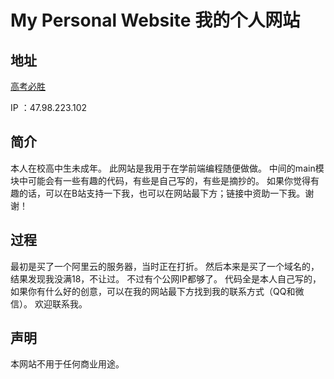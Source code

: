 My Personal Website 我的个人网站
========

## 地址
[高考必胜](http://47.98.223.102)

IP ：47.98.223.102

## 简介
本人在校高中生未成年。
此网站是我用于在学前端编程随便做做。
中间的main模块中可能会有一些有趣的代码，有些是自己写的，有些是摘抄的。
如果你觉得有趣的话，可以在B站支持一下我，也可以在网站最下方；链接中资助一下我。谢谢！

## 过程
最初是买了一个阿里云的服务器，当时正在打折。
然后本来是买了一个域名的，结果发现我没满18，不让过。
不过有个公网IP都够了。
代码全是本人自己写的，如果你有什么好的创意，可以在我的网站最下方找到我的联系方式（QQ和微信）。
欢迎联系我。

## 声明
本网站不用于任何商业用途。
